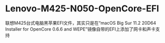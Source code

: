 # Lenovo-M425-N050-OpenCore-EFI
联想M425台式电脑黑苹果EFI文件，其实只是在“macOS Big Sur 11.2 20D64 Installer for OpenCore 0.6.6 and WEPE”镜像自带的EFI上添加了网卡和声卡支持
